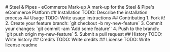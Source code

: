 <snippet>
  <content>
# Steel & Pipes - eCommerce Mark-up
A mark-up for the Steel & Pipe's eCommerce Platform
## Installation
TODO: Describe the installation process
## Usage
TODO: Write usage instructions
## Contributing
1. Fork it!
2. Create your feature branch: `git checkout -b my-new-feature`
3. Commit your changes: `git commit -am 'Add some feature'`
4. Push to the branch: `git push origin my-new-feature`
5. Submit a pull request
## History
TODO: Write history
## Credits
TODO: Write credits
## License
TODO: Write license
</content>
  <tabTrigger>readme</tabTrigger>
</snippet>
